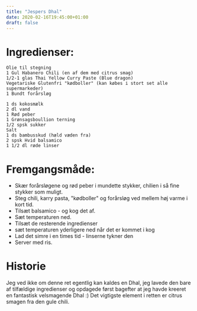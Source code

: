 ```yaml
---
title: "Jespers Dhal"
date: 2020-02-16T19:45:00+01:00
draft: false
---
```

# Ingredienser:

	Olie til stegning
	1 Gul Habanero Chili (en af dem med citrus smag)
	1/2-1 glas Thai Yellow Curry Paste (Blue dragon)
	Vegetariske Glutenfri "kødboller" (kan købes i stort set alle supermarkeder)
	1 Bundt forårsløg

	1 ds kokosmælk
	2 dl vand
	1 Rød peber
	1 Grønsagsboullion terning
	1/2 spsk sukker
	Salt
	1 ds bambusskud (hæld væden fra)
	2 spsk Hvid balsamico
	1 1/2 dl røde linser

# Fremgangsmåde:

* Skær forårsløgene og rød peber i mundette stykker, chilien i så fine stykker som muligt.
* Steg chili, karry pasta, "kødboller" og  forårsløg ved mellem høj varme i kort tid.
* Tilsæt balsamico - og kog det af.
* Sæt temperaturen ned.
* Tilsæt de resterende ingredienser
* sæt temperaturen yderligere ned når det er kommet i kog
* Lad det simre i en times tid - linserne tykner den
* Server med ris.


# Historie

Jeg ved ikke om denne ret egentlig kan kaldes en Dhal, jeg lavede den bare af tilfældige ingredienser og opdagede først bagefter at jeg havde kreeret en fantastisk velsmagende Dhal :) Det vigtigste element i retten er citrus smagen fra den gule chili.